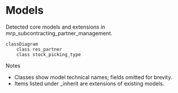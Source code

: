 # Models

Detected core models and extensions in mrp_subcontracting_partner_management.

```mermaid
classDiagram
    class res_partner
    class stock_picking_type
```

Notes
- Classes show model technical names; fields omitted for brevity.
- Items listed under _inherit are extensions of existing models.
